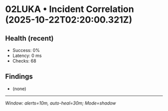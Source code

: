 # 02LUKA • Incident Correlation (2025-10-22T02:20:00.321Z)

## Health (recent)
- Success: 0%
- Latency: 0 ms
- Checks: 68

## Findings
- (none)

---
_Window: alerts=10m, auto-heal=30m; Mode=shadow_